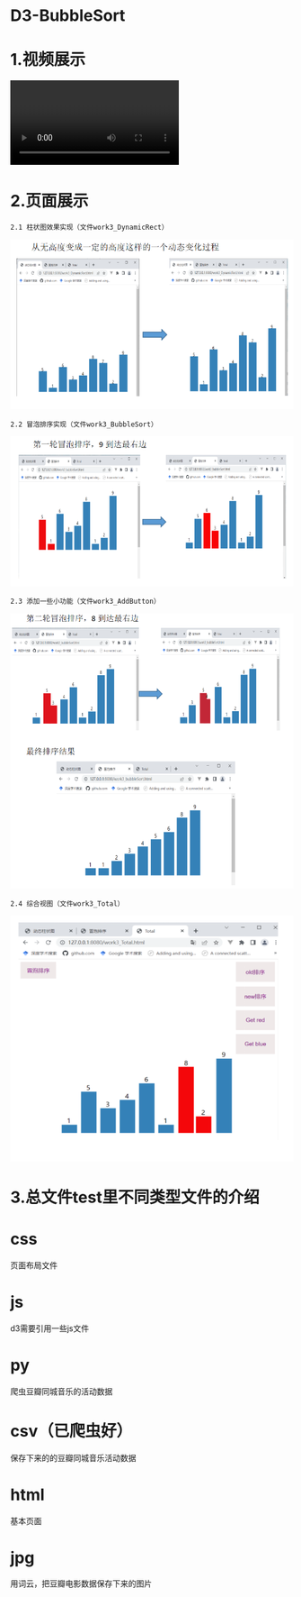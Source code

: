 # D3-BubbleSort


# 1.视频展示

![mp4_download](https://github.com/yuanbozhou/D3-Interaction/blob/master/%E7%A8%8B%E5%BA%8F%E6%BC%94%E7%A4%BA%E8%A7%86%E9%A2%91.mp4)
# 2.页面展示
    2.1 柱状图效果实现（文件work3_DynamicRect）

![image](界面展示1.png)

    2.2 冒泡排序实现（文件work3_BubbleSort）

![image](界面展示2.png)

    2.3 添加一些小功能（文件work3_AddButton）

![image](界面展示3.png)

    2.4 综合视图（文件work3_Total）

![image](界面展示4.png)

# 3.总文件test里不同类型文件的介绍
# css
页面布局文件
# js
d3需要引用一些js文件
# py
爬虫豆瓣同城音乐的活动数据
# csv（已爬虫好）
保存下来的的豆瓣同城音乐活动数据
# html
基本页面
# jpg
用词云，把豆瓣电影数据保存下来的图片
